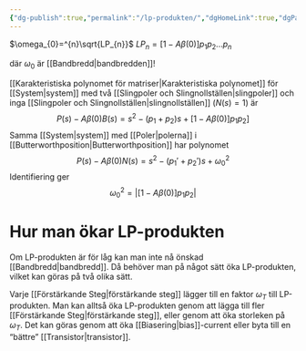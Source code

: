 ```yaml
---
{"dg-publish":true,"permalink":"/lp-produkten/","dgHomeLink":true,"dgPassFrontmatter":false}
---
```



$\omega_{0}=^{n}\sqrt{LP_{n}}$ 
$LP_{n}=[1-A \beta(0)]p_{1}p_{2}...p_{n}$

där $\omega_{0}$ är [[Bandbredd|bandbredden]]!

[[Karakteristiska polynomet för matriser|Karakteristiska polynomet]] för [[System|system]] med två [[Slingpoler och Slingnollställen|slingpoler]] och inga [[Slingpoler och Slingnollställen|slingnollställen]] $(N(s)=1)$ är
$$P(s)-A \beta(0)B(s) =s^{2}-(p_{1}+p_{2})s+[1-A \beta(0)]p_{1}p_{2}]$$
Samma [[System|system]] med [[Poler|polerna]] i [[Butterworthposition|Butterworthposition]] har polynomet
$$P(s)-A \beta(0)N(s)=s^{2}-(p_{1}'+p_{2}')s+\omega_{0}^{2}$$
Identifiering ger 
$$\omega_{0}^{2}=\left|[1-A \beta(0)]p_{1}p_{2}\right|$$

# Hur man ökar LP-produkten
Om LP-produkten är för låg kan man inte nå önskad [[Bandbredd|bandbredd]]. Då behöver man på något sätt öka LP-produkten, vilket kan göras på två olika sätt.

Varje [[Förstärkande Steg|förstärkande steg]] lägger till en faktor $\omega_{T}$ till LP-produkten. Man kan alltså öka LP-produkten genom att lägga till fler [[Förstärkande Steg|förstärkande steg]], eller genom att öka storleken på $\omega_{T}$. Det kan göras genom att öka [[Biasering|bias]]-current eller byta till en “bättre” [[Transistor|transistor]].

